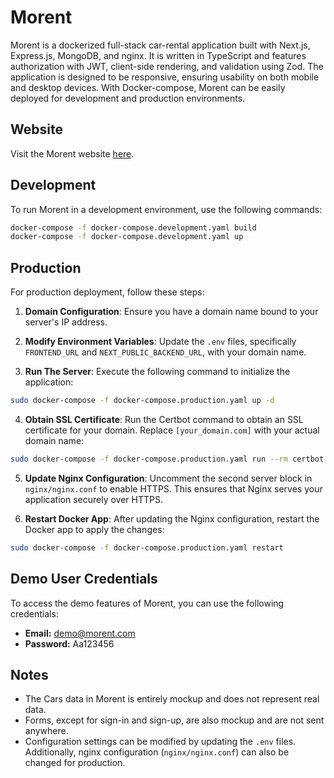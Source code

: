 # Morent

Morent is a dockerized full-stack car-rental application built with Next.js, Express.js, MongoDB, and nginx. It is written in TypeScript and features authorization with JWT, client-side rendering, and validation using Zod. The application is designed to be responsive, ensuring usability on both mobile and desktop devices. With Docker-compose, Morent can be easily deployed for development and production environments.

## Website

Visit the Morent website [here](https://morent.yuriiter.com).

## Development

To run Morent in a development environment, use the following commands:

```bash
docker-compose -f docker-compose.development.yaml build
docker-compose -f docker-compose.development.yaml up
```

## Production

For production deployment, follow these steps:

1. **Domain Configuration**: Ensure you have a domain name bound to your server's IP address.

2. **Modify Environment Variables**: Update the `.env` files, specifically `FRONTEND_URL` and `NEXT_PUBLIC_BACKEND_URL`, with your domain name.

3. **Run The Server**: Execute the following command to initialize the application:

```bash
sudo docker-compose -f docker-compose.production.yaml up -d
```

4. **Obtain SSL Certificate**: Run the Certbot command to obtain an SSL certificate for your domain. Replace `[your_domain.com]` with your actual domain name:

```bash
sudo docker-compose -f docker-compose.production.yaml run --rm certbot certonly --webroot --webroot-path /var/www/certbot/ -d [your_domain.com]
```

5. **Update Nginx Configuration**: Uncomment the second server block in `nginx/nginx.conf` to enable HTTPS. This ensures that Nginx serves your application securely over HTTPS.

6. **Restart Docker App**: After updating the Nginx configuration, restart the Docker app to apply the changes:

```bash
sudo docker-compose -f docker-compose.production.yaml restart
```

## Demo User Credentials

To access the demo features of Morent, you can use the following credentials:

- **Email:** demo@morent.com
- **Password:** Aa123456

## Notes

- The Cars data in Morent is entirely mockup and does not represent real data.
- Forms, except for sign-in and sign-up, are also mockup and are not sent anywhere.
- Configuration settings can be modified by updating the `.env` files. Additionally, nginx configuration (`nginx/nginx.conf`) can also be changed for production.
